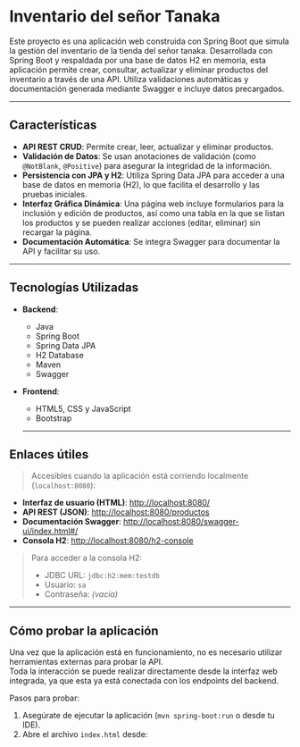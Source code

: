 # Inventario del señor Tanaka

Este proyecto es una aplicación web construida con Spring Boot que simula la gestión del inventario de la tienda del señor tanaka.
Desarrollada con Spring Boot y respaldada por una base de datos H2 en memoria, esta aplicación permite crear, consultar, actualizar y eliminar productos del inventario a través de una API.
Utiliza validaciones automáticas y documentación generada mediante Swagger e incluye datos precargados.

---

## Características

- **API REST CRUD**: Permite crear, leer, actualizar y eliminar productos.
- **Validación de Datos**: Se usan anotaciones de validación (como `@NotBlank`, `@Positive`) para asegurar la integridad de la información.
- **Persistencia con JPA y H2**: Utiliza Spring Data JPA para acceder a una base de datos en memoria (H2), lo que facilita el desarrollo y las pruebas iniciales.
- **Interfaz Gráfica Dinámica**: Una página web incluye formularios para la inclusión y edición de productos, así como una tabla en la que se listan los productos y se pueden realizar acciones (editar, eliminar) sin recargar la página.
- **Documentación Automática**: Se integra Swagger para documentar la API y facilitar su uso.

---

## Tecnologías Utilizadas

- **Backend**:
  - Java 
  - Spring Boot
  - Spring Data JPA
  - H2 Database 
  - Maven
  - Swagger 

- **Frontend**:
  - HTML5, CSS y JavaScript
  - Bootstrap
 
  ---

## Enlaces útiles

> Accesibles cuando la aplicación está corriendo localmente (`localhost:8080`):

- **Interfaz de usuario (HTML)**: [http://localhost:8080/](http://localhost:8080/)
- **API REST (JSON)**: [http://localhost:8080/productos](http://localhost:8080/productos)
- **Documentación Swagger**: [http://localhost:8080/swagger-ui/index.html#/](http://localhost:8080/swagger-ui/index.html#/)
- **Consola H2**: [http://localhost:8080/h2-console](http://localhost:8080/h2-console)

> ️Para acceder a la consola H2:
> - JDBC URL: `jdbc:h2:mem:testdb`
> - Usuario: `sa`
> - Contraseña: *(vacía)*

---

## Cómo probar la aplicación

Una vez que la aplicación está en funcionamiento, no es necesario utilizar herramientas externas para probar la API.  
Toda la interacción se puede realizar directamente desde la interfaz web integrada, ya que esta ya está conectada con los endpoints del backend.

Pasos para probar:

1. Asegúrate de ejecutar la aplicación (`mvn spring-boot:run` o desde tu IDE).
2. Abre el archivo `index.html` desde: